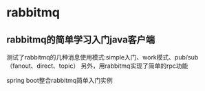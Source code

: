 # rabbitmq

## rabbitmq的简单学习入门java客户端

测试了rabbitmq的几种消息使用模式:simple入门、work模式、pub/sub（fanout、direct、topic）
另外，用rabbitmq实现了简单的rpc功能

spring boot整合rabbitmq简单入门实例
